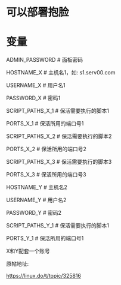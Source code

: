 # 可以部署抱脸


# 变量


ADMIN_PASSWORD   # 面板密码

HOSTNAME_X   # 主机名1，如: s1.serv00.com

USERNAME_X    # 用户名1

PASSWORD_X    # 密码1

SCRIPT_PATHS_X_1   #  保活需要执行的脚本1

PORTS_X_1       # 保活所用的端口号1

SCRIPT_PATHS_X_2   #  保活需要执行的脚本2

PORTS_X_2       # 保活所用的端口号2

SCRIPT_PATHS_X_3   #  保活需要执行的脚本3

PORTS_X_3    # 保活所用的端口号3

HOSTNAME_Y    # 主机名2

USERNAME_Y     #  用户名2

PASSWORD_Y      # 密码2

SCRIPT_PATHS_Y_1    #  保活需要执行的脚本1

PORTS_Y_1     # 保活所用的端口号1


X和Y配套一个账号

原帖地址:

https://linux.do/t/topic/325816
